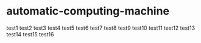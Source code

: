 # automatic-computing-machine

test1
test2
test3
test4
test5
test6
test7
test8
test9
test10
test11
test12
test13
test14
test15
test16
